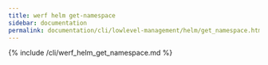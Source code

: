 ```yaml
---
title: werf helm get-namespace
sidebar: documentation
permalink: documentation/cli/lowlevel-management/helm/get_namespace.html
---
```


{% include /cli/werf_helm_get_namespace.md %}
